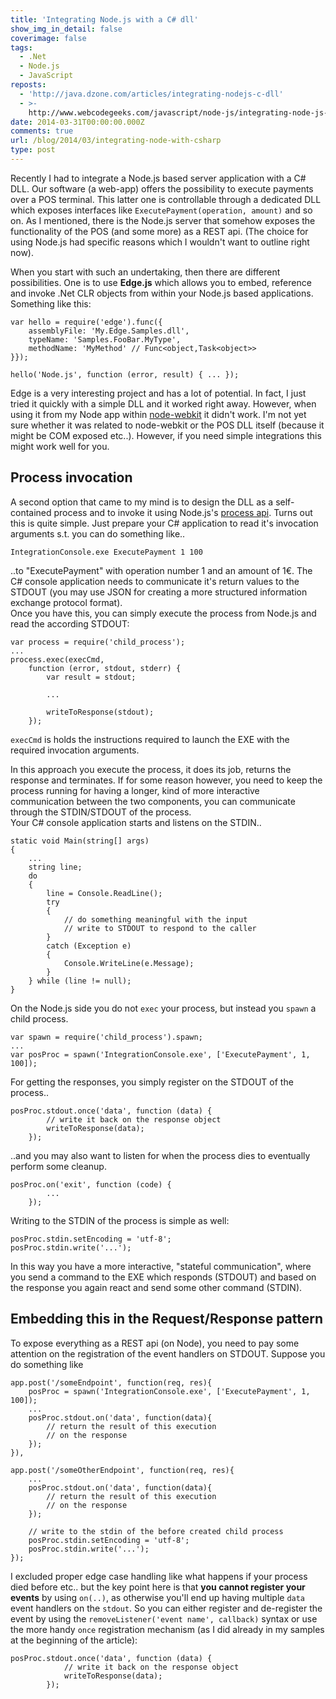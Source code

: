 ```yaml
---
title: 'Integrating Node.js with a C# dll'
show_img_in_detail: false
coverimage: false
tags:
  - .Net
  - Node.js
  - JavaScript
reposts:
  - 'http://java.dzone.com/articles/integrating-nodejs-c-dll'
  - >-
    http://www.webcodegeeks.com/javascript/node-js/integrating-node-js-with-a-c-dll/
date: 2014-03-31T00:00:00.000Z
comments: true
url: /blog/2014/03/integrating-node-with-csharp
type: post
---
```


Recently I had to integrate a Node.js based server application with a C# DLL. Our software (a web-app) offers the possibility to execute payments over a POS terminal. This latter one is controllable through a dedicated DLL which exposes interfaces like `ExecutePayment(operation, amount)` and so on. As I mentioned, there is the Node.js server that somehow exposes the functionality of the POS (and some more) as a REST api. (The choice for using Node.js had specific reasons which I wouldn't want to outline right now).

When you start with such an undertaking, then there are different possibilities. One is to use **Edge.js** which allows you to embed, reference and invoke .Net CLR objects from within your Node.js based applications. Something like this:

    var hello = require('edge').func({
        assemblyFile: 'My.Edge.Samples.dll',
        typeName: 'Samples.FooBar.MyType',
        methodName: 'MyMethod' // Func<object,Task<object>>
    }});

    hello('Node.js', function (error, result) { ... });

Edge is a very interesting project and has a lot of potential. In fact, I just tried it quickly with a simple DLL and it worked right away. However, when using it from my Node app within [node-webkit](https://github.com/rogerwang/node-webkit) it didn't work. I'm not yet sure whether it was related to node-webkit or the POS DLL itself (because it might be COM exposed etc..). However, if you need simple integrations this might work well for you.

## Process invocation

A second option that came to my mind is to design the DLL as a self-contained process and to invoke it using Node.js's [process api](http://nodejs.org/api/process.html). Turns out this is quite simple. Just prepare your C# application to read it's invocation arguments s.t. you can do something like..

    IntegrationConsole.exe ExecutePayment 1 100

..to "ExecutePayment" with operation number 1 and an amount of 1€. The C# console application needs to communicate it's return values to the STDOUT (you may use JSON for creating a more structured information exchange protocol format).  
Once you have this, you can simply execute the process from Node.js and read the according STDOUT:

    var process = require('child_process');
    ...
    process.exec(execCmd,
        function (error, stdout, stderr) {
            var result = stdout;
    
            ...

            writeToResponse(stdout);
        });

`execCmd` is holds the instructions required to launch the EXE with the required invocation arguments.

In this approach you execute the process, it does its job, returns the response and terminates. If for some reason however, you need to keep the process running for having a longer, kind of more interactive communication between the two components, you can communicate through the STDIN/STDOUT of the process.  
Your C# console application starts and listens on the STDIN..

    static void Main(string[] args)
    {
        ...
        string line;
        do
        {
            line = Console.ReadLine();
            try
            {
                // do something meaningful with the input
                // write to STDOUT to respond to the caller
            }
            catch (Exception e)
            {
                Console.WriteLine(e.Message);
            }
        } while (line != null);
    }

On the Node.js side you do not `exec` your process, but instead you `spawn` a child process.

    var spawn = require('child_process').spawn;
    ...
    var posProc = spawn('IntegrationConsole.exe', ['ExecutePayment', 1, 100]);

For getting the responses, you simply register on the STDOUT of the process..

    posProc.stdout.once('data', function (data) {
            // write it back on the response object
            writeToResponse(data);
        });

..and you may also want to listen for when the process dies to eventually perform some cleanup.

    posProc.on('exit', function (code) {
            ...
        });

Writing to the STDIN of the process is simple as well:

    posProc.stdin.setEncoding = 'utf-8';
    posProc.stdin.write('...');

In this way you have a more interactive, "stateful communication", where you send a command to the EXE which responds (STDOUT) and based on the response you again react and send some other command (STDIN).

## Embedding this in the Request/Response pattern

To expose everything as a REST api (on Node), you need to pay some attention on the registration of the event handlers on STDOUT. Suppose you do something like

    app.post('/someEndpoint', function(req, res){
        posProc = spawn('IntegrationConsole.exe', ['ExecutePayment', 1, 100]);
        ...
        posProc.stdout.on('data', function(data){
            // return the result of this execution
            // on the response
        });
    }),

    app.post('/someOtherEndpoint', function(req, res){
        ...
        posProc.stdout.on('data', function(data){
            // return the result of this execution
            // on the response
        });

        // write to the stdin of the before created child process
        posProc.stdin.setEncoding = 'utf-8';
        posProc.stdin.write('...');
    });

I excluded proper edge case handling like what happens if your process died before etc.. but the key point here is that **you cannot register your events** by using `on(..)`, as otherwise you'll end up having multiple `data` event handlers on the `stdout`. So you can either register and de-register the event by using the `removeListener('event name', callback)` syntax or use the more handy `once` registration  mechanism (as I did already in my samples at the beginning of the article):

    posProc.stdout.once('data', function (data) {
                // write it back on the response object
                writeToResponse(data);
            });

